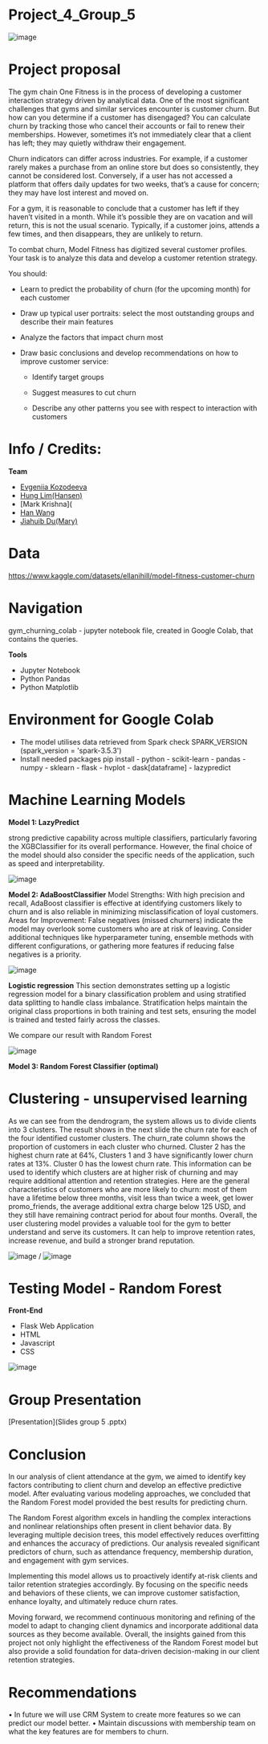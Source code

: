 # Project_4_Group_5

![image](https://github.com/user-attachments/assets/89e01c71-358e-4214-be72-02ad85cd6564)


# Project proposal

The gym chain One Fitness is in the process of developing a customer interaction strategy driven by analytical data. One of the most significant challenges that gyms and similar services encounter is customer churn. But how can you determine if a customer has disengaged? You can calculate churn by tracking those who cancel their accounts or fail to renew their memberships. However, sometimes it’s not immediately clear that a client has left; they may quietly withdraw their engagement.

Churn indicators can differ across industries. For example, if a customer rarely makes a purchase from an online store but does so consistently, they cannot be considered lost. Conversely, if a user has not accessed a platform that offers daily updates for two weeks, that’s a cause for concern; they may have lost interest and moved on.

For a gym, it is reasonable to conclude that a customer has left if they haven’t visited in a month. While it’s possible they are on vacation and will return, this is not the usual scenario. Typically, if a customer joins, attends a few times, and then disappears, they are unlikely to return.

To combat churn, Model Fitness has digitized several customer profiles. Your task is to analyze this data and develop a customer retention strategy.

You should:
 - Learn to predict the probability of churn (for the upcoming month) for each customer
 - Draw up typical user portraits: select the most outstanding groups and describe their main features
 - Analyze the factors that impact churn most
 - Draw basic conclusions and develop recommendations on how to improve customer service:
   
      - Identify target groups
   
      - Suggest measures to cut churn
   
      - Describe any other patterns you see with respect to interaction with customers

# **Info / Credits:**

**Team**
 - [Evgeniia Kozodeeva](https://github.com/EvgeniiaKei)
 - [Hung Lim(Hansen)](https://github.com/HansLimq)
 - [Mark Krishna](
 - [Han Wang]()
 - [Jiahuib Du(Mary)]()



# Data

   https://www.kaggle.com/datasets/ellanihill/model-fitness-customer-churn

# Navigation
gym_churning_colab - jupyter notebook file, created in Google Colab, that contains the queries.

**Tools**

- Jupyter Notebook
- Python Pandas
- Python Matplotlib

# Environment for Google Colab
 - The model utilises data retrieved from Spark
check SPARK_VERSION (spark_version = 'spark-3.5.3')
 - Install needed packages pip install
       - python
       - scikit-learn
       - pandas
       - numpy
       - sklearn
       - flask
       - hvplot
       - dask[dataframe]
       - lazypredict
# Machine Learning Models   

**Model 1: LazyPredict**

strong predictive capability across multiple classifiers, particularly favoring the XGBClassifier for its overall performance. 
However, the final choice of the model should also consider the specific needs of the application, such as speed and interpretability.

![image](https://github.com/user-attachments/assets/e7aef466-916e-42e5-852c-aa83deddc8f3)



**Model 2: AdaBoostClassifier**
Model Strengths: With high precision and recall, AdaBoost classifier is effective at identifying customers likely to churn and is also reliable in minimizing misclassification of loyal customers.
Areas for Improvement: False negatives (missed churners) indicate the model may overlook some customers who are at risk of leaving. Consider additional techniques like hyperparameter tuning, ensemble methods with different configurations, or gathering more features if reducing false negatives is a priority.

![image](https://github.com/user-attachments/assets/f33b2bcf-6294-41c2-8fe2-a60f92df6605)

**Logistic regression**
This section demonstrates setting up a logistic regression model for a binary classification problem and using stratified data splitting to handle class imbalance. Stratification helps maintain the original class proportions in both training and test sets, ensuring the model is trained and tested fairly across the classes.

We compare our result with Random Forest

![image](https://github.com/user-attachments/assets/42cf9bd3-839d-48d4-a71d-0ed8cdbc404e)


**Model 3: Random Forest Classifier (optimal)**


# Clustering - unsupervised learning 

As we can see from the dendrogram, the system allows us to divide clients into 3 clusters. The result shows in the next slide the churn rate for each of the four identified customer clusters. The churn_rate column shows the proportion of customers in each cluster who churned.  Cluster 2 has the highest churn rate at 64%,  Clusters 1 and 3 have significantly lower churn rates at 13%. Cluster 0 has the lowest churn rate. This information can be used to identify which clusters are at higher risk of churning and may require additional attention and retention strategies.
Here are the general characteristics of customers who are more likely to churn: most of them have a lifetime below three months, visit less than twice a week, get lower promo_friends, the average additional extra charge below 125 USD, and they still have remaining contract period for about four months.
Overall, the user clustering model provides a valuable tool for the gym to better understand and serve its customers. It can help to improve retention rates, increase revenue, and build a stronger brand reputation.

![image](https://github.com/user-attachments/assets/0fb0f3ab-4114-4125-897c-7fc9aaf72925) / ![image](https://github.com/user-attachments/assets/b3a2bd84-63a6-49ff-99f7-1c0f26408a24)


# Testing Model - Random Forest

**Front-End**
 - Flask Web Application
 - HTML
 - Javascript
 - CSS

![image](https://github.com/user-attachments/assets/91494d3c-da48-4b09-81ca-cf0f2e350c6a)


# Group Presentation

[Presentation](Slides group 5 .pptx)

# Conclusion

In our analysis of client attendance at the gym, we aimed to identify key factors contributing to client churn and develop an effective predictive model. After evaluating various modeling approaches, we concluded that the Random Forest model provided the best results for predicting churn.

The Random Forest algorithm excels in handling the complex interactions and nonlinear relationships often present in client behavior data. By leveraging multiple decision trees, this model effectively reduces overfitting and enhances the accuracy of predictions. Our analysis revealed significant predictors of churn, such as attendance frequency, membership duration, and engagement with gym services.

Implementing this model allows us to proactively identify at-risk clients and tailor retention strategies accordingly. By focusing on the specific needs and behaviors of these clients, we can improve customer satisfaction, enhance loyalty, and ultimately reduce churn rates.

Moving forward, we recommend continuous monitoring and refining of the model to adapt to changing client dynamics and incorporate additional data sources as they become available. Overall, the insights gained from this project not only highlight the effectiveness of the Random Forest model but also provide a solid foundation for data-driven decision-making in our client retention strategies.

# Recommendations

•   In future we will use CRM System to create more features so we can predict our model better.
•   Maintain discussions with membership team on what the key features are for members to churn.   
